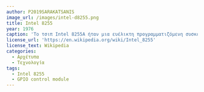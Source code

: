 ```yaml
---
author: P2019SARAKATSANIS   
image_url: /images/intel-d8255.png
title: Intel 8255
year: 1976
caption: 'Το τσιπ Intel 8255A ήταν μια ευέλικτη προγραμματιζόμενη συσκευή I/O που επέτρεπε στον μικροεπεξεργαστή να διασυνδέεται με έως και 24 γραμμές εισόδου/εξόδου. Σχεδιάστηκε για να χρησιμοποιείται σε ένα ευρύ φάσμα εφαρμογών, συμπεριλαμβανομένων συστημάτων βιομηχανικού ελέγχου, οργάνων και συστημάτων απόκτησης δεδομένων.'
license_url: 'https://en.wikipedia.org/wiki/Intel_8255'
license_text: Wikipedia
categories:
  - Αρχέτυπα
  - Τεχνολογία
tags:
  - Intel 8255
  - GPIO control module
---
```


